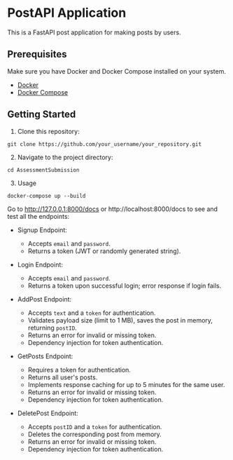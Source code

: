 # PostAPI Application

This is a FastAPI post application for making posts by users.

## Prerequisites

Make sure you have Docker and Docker Compose installed on your system.

- [Docker](https://docs.docker.com/get-docker/)
- [Docker Compose](https://docs.docker.com/compose/install/)

## Getting Started

1. Clone this repository:
  ```
  git clone https://github.com/your_username/your_repository.git
  ```
   
2. Navigate to the project directory:
  ```
  cd AssessmentSubmission
  ```

3. Usage
  ```
  docker-compose up --build
  ```

Go to http://127.0.0.1:8000/docs or http://localhost:8000/docs to see and test all the endpoints:
- Signup Endpoint:
    - Accepts `email` and `password`.
    - Returns a token (JWT or randomly generated string).
  

- Login Endpoint:
    - Accepts `email` and `password`.
    - Returns a token upon successful login; error response if login fails.


- AddPost Endpoint:
    - Accepts `text` and a `token` for authentication.
    - Validates payload size (limit to 1 MB), saves the post in memory, returning `postID`.
    - Returns an error for invalid or missing token.
    - Dependency injection for token authentication.


- GetPosts Endpoint:
    - Requires a token for authentication.
    - Returns all user's posts.
    - Implements response caching for up to 5 minutes for the same user.
    - Returns an error for invalid or missing token.
    - Dependency injection for token authentication.


- DeletePost Endpoint:
    - Accepts `postID` and a `token` for authentication.
    - Deletes the corresponding post from memory.
    - Returns an error for invalid or missing token.
    - Dependency injection for token authentication.